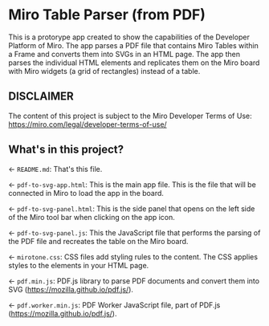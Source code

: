 # Miro Table Parser (from PDF)

This is a protorype app created to show the capabilities of the Developer Platform of Miro. The app parses a PDF file that contains Miro Tables within a Frame and converts them into SVGs in an HTML page. The app then parses the individual HTML elements and replicates them on the Miro board with Miro widgets (a grid of rectangles) instead of a table.

## DISCLAIMER

The content of this project is subject to the Miro Developer Terms of Use: https://miro.com/legal/developer-terms-of-use/

## What's in this project?

← `README.md`: That's this file.

← `pdf-to-svg-app.html`: This is the main app file. This is the file that will be connected in Miro to load the app in the board.

← `pdf-to-svg-panel.html`: This is the side panel that opens on the left side of the Miro tool bar when clicking on the app icon.

← `pdf-to-svg-panel.js`: This the JavaScript file that performs the parsing of the PDF file and recreates the table on the Miro board.

← `mirotone.css`: CSS files add styling rules to the content. The CSS applies styles to the elements in your HTML page.

← `pdf.min.js`: PDF.js library to parse PDF documents and convert them into SVG (https://mozilla.github.io/pdf.js/).

← `pdf.worker.min.js`: PDF Worker JavaScript file, part of PDF.js (https://mozilla.github.io/pdf.js/).
